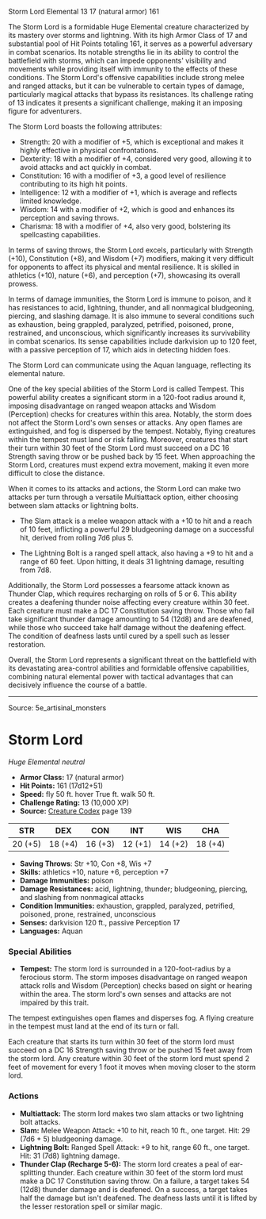 <MonsterName/>Storm Lord</MonsterName>
<CreatureType/>Elemental</CreatureType>
<CR/>13</CR>
<AC/>17 (natural armor)</AC>
<HP/>161</HP>
<summary>The Storm Lord is a formidable Huge Elemental creature characterized by its mastery over storms and lightning. With its high Armor Class of 17 and substantial pool of Hit Points totaling 161, it serves as a powerful adversary in combat scenarios. Its notable strengths lie in its ability to control the battlefield with storms, which can impede opponents' visibility and movements while providing itself with immunity to the effects of these conditions. The Storm Lord's offensive capabilities include strong melee and ranged attacks, but it can be vulnerable to certain types of damage, particularly magical attacks that bypass its resistances. Its challenge rating of 13 indicates it presents a significant challenge, making it an imposing figure for adventurers.</summary>

<detail>

The Storm Lord boasts the following attributes: 

- Strength: 20 with a modifier of +5, which is exceptional and makes it highly effective in physical confrontations.
- Dexterity: 18 with a modifier of +4, considered very good, allowing it to avoid attacks and act quickly in combat.
- Constitution: 16 with a modifier of +3, a good level of resilience contributing to its high hit points.
- Intelligence: 12 with a modifier of +1, which is average and reflects limited knowledge.
- Wisdom: 14 with a modifier of +2, which is good and enhances its perception and saving throws.
- Charisma: 18 with a modifier of +4, also very good, bolstering its spellcasting capabilities.

In terms of saving throws, the Storm Lord excels, particularly with Strength (+10), Constitution (+8), and Wisdom (+7) modifiers, making it very difficult for opponents to affect its physical and mental resilience. It is skilled in athletics (+10), nature (+6), and perception (+7), showcasing its overall prowess. 

In terms of damage immunities, the Storm Lord is immune to poison, and it has resistances to acid, lightning, thunder, and all nonmagical bludgeoning, piercing, and slashing damage. It is also immune to several conditions such as exhaustion, being grappled, paralyzed, petrified, poisoned, prone, restrained, and unconscious, which significantly increases its survivability in combat scenarios. Its sense capabilities include darkvision up to 120 feet, with a passive perception of 17, which aids in detecting hidden foes.

The Storm Lord can communicate using the Aquan language, reflecting its elemental nature. 

One of the key special abilities of the Storm Lord is called Tempest. This powerful ability creates a significant storm in a 120-foot radius around it, imposing disadvantage on ranged weapon attacks and Wisdom (Perception) checks for creatures within this area. Notably, the storm does not affect the Storm Lord's own senses or attacks. Any open flames are extinguished, and fog is dispersed by the tempest. Notably, flying creatures within the tempest must land or risk falling. Moreover, creatures that start their turn within 30 feet of the Storm Lord must succeed on a DC 16 Strength saving throw or be pushed back by 15 feet. When approaching the Storm Lord, creatures must expend extra movement, making it even more difficult to close the distance.

When it comes to its attacks and actions, the Storm Lord can make two attacks per turn through a versatile Multiattack option, either choosing between slam attacks or lightning bolts. 

- The Slam attack is a melee weapon attack with a +10 to hit and a reach of 10 feet, inflicting a powerful 29 bludgeoning damage on a successful hit, derived from rolling 7d6 plus 5.
  
- The Lightning Bolt is a ranged spell attack, also having a +9 to hit and a range of 60 feet. Upon hitting, it deals 31 lightning damage, resulting from 7d8.

Additionally, the Storm Lord possesses a fearsome attack known as Thunder Clap, which requires recharging on rolls of 5 or 6. This ability creates a deafening thunder noise affecting every creature within 30 feet. Each creature must make a DC 17 Constitution saving throw. Those who fail take significant thunder damage amounting to 54 (12d8) and are deafened, while those who succeed take half damage without the deafening effect. The condition of deafness lasts until cured by a spell such as lesser restoration.

Overall, the Storm Lord represents a significant threat on the battlefield with its devastating area-control abilities and formidable offensive capabilities, combining natural elemental power with tactical advantages that can decisively influence the course of a battle.</detail>



---

Source: 5e_artisinal_monsters

# Storm Lord

*Huge* *Elemental* *neutral*

- **Armor Class:** 17 (natural armor)
- **Hit Points:** 161 (17d12+51)
- **Speed:** fly 50 ft. hover True ft. walk 50 ft.
- **Challenge Rating:** 13 (10,000 XP)
- **Source:** [Creature Codex](https://koboldpress.com/kpstore/product/creature-codex-for-5th-edition-dnd) page 139

| STR | DEX | CON | INT | WIS | CHA |
| --- | --- | --- | --- | --- | --- |
| 20 (+5) | 18 (+4) | 16 (+3) | 12 (+1) | 14 (+2) | 18 (+4) |

- **Saving Throws**: Str +10, Con +8, Wis +7
- **Skills:** athletics +10, nature +6, perception +7
- **Damage Immunities:** poison
- **Damage Resistances:** acid, lightning, thunder; bludgeoning, piercing, and slashing from nonmagical attacks
- **Condition Immunities:** exhaustion, grappled, paralyzed, petrified, poisoned, prone, restrained, unconscious
- **Senses:** darkvision 120 ft., passive Perception 17
- **Languages:** Aquan

### Special Abilities

- **Tempest:** The storm lord is surrounded in a 120-foot-radius by a ferocious storm. The storm imposes disadvantage on ranged weapon attack rolls and Wisdom (Perception) checks based on sight or hearing within the area. The storm lord's own senses and attacks are not impaired by this trait. 

The tempest extinguishes open flames and disperses fog. A flying creature in the tempest must land at the end of its turn or fall. 

Each creature that starts its turn within 30 feet of the storm lord must succeed on a DC 16 Strength saving throw or be pushed 15 feet away from the storm lord. Any creature within 30 feet of the storm lord must spend 2 feet of movement for every 1 foot it moves when moving closer to the storm lord.

### Actions

- **Multiattack:** The storm lord makes two slam attacks or two lightning bolt attacks.
- **Slam:** Melee Weapon Attack: +10 to hit, reach 10 ft., one target. Hit: 29 (7d6 + 5) bludgeoning damage.
- **Lightning Bolt:** Ranged Spell Attack: +9 to hit, range 60 ft., one target. Hit: 31 (7d8) lightning damage.
- **Thunder Clap (Recharge 5-6):** The storm lord creates a peal of ear-splitting thunder. Each creature within 30 feet of the storm lord must make a DC 17 Constitution saving throw. On a failure, a target takes 54 (12d8) thunder damage and is deafened. On a success, a target takes half the damage but isn't deafened. The deafness lasts until it is lifted by the lesser restoration spell or similar magic.




